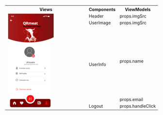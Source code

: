 <table>
  <tr>
    <th>Views</th>
    <th>Components</th>
    <th>ViewModels</th>
  </tr>
  <tr>
    <td rowspan="5"><img src="../images/conta.png" style=" width: 60%;"></td>
    <td>Header</td>
    <td>props.imgSrc</td>
  </tr>
  <tr>
    <td>UserImage</td>
    <td>props.imgSrc</td>
  </tr>
  <tr>
    <td rowspan="2">UserInfo</td>
    <td>props.name</td>
  </tr>
  <tr>
    <td>props.email</td>
  </tr>
  <tr>
    <td>Logout</td>
    <td>props.handleClick</td>
  </tr>
</table>